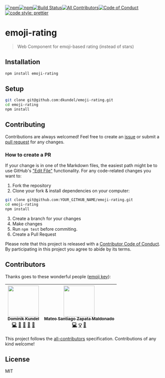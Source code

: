 <!-- BADGES:START -->
[![npm](https://img.shields.io/npm/v/emoji-rating.svg?style=flat-square)](https://npmjs.com/packages/emoji-rating)[![npm](https://img.shields.io/npm/dt/emoji-rating.svg?style=flat-square)](https://npmjs.com/packages/emoji-rating)[![Build Status](https://img.shields.io/travis/undefined/undefined.svg?branch=master&style=flat-square)](https://travis-ci.org/undefined/undefined)[![All Contributors](https://img.shields.io/badge/all_contributors-2-orange.svg?style=flat-square)](#contributors)[![Code of Conduct](https://img.shields.io/badge/%F0%9F%92%96-Code%20of%20Conduct-ff69b4.svg?style=flat-square)](CODE_OF_CONDUCT.md)[![code style: prettier](https://img.shields.io/badge/code_style-prettier-ff69b4.svg?style=flat-square)](https://github.com/prettier/prettier)
<!-- BADGES:END -->

# emoji-rating

> Web Component for emoji-based rating (instead of stars)

## Installation

```bash
npm install emoji-rating
```

## Setup

```bash
git clone git@github.com:dkundel/emoji-rating.git
cd emoji-rating
npm install
```


## Contributing

Contributions are always welcomed! Feel free to create an [issue](/issues) or submit a [pull request](/pull) for any changes.

### How to create a PR

If your change is in one of the Markdown files, the easiest path might be to use GitHub's ["Edit File"](https://help.github.com/articles/editing-files-in-your-repository/) functionality. For any code-related changes you want to:

1.  Fork the repository
2.  Clone your fork & install dependencies on your computer:

```bash
git clone git@github.com:YOUR_GITHUB_NAME/emoji-rating.git
cd emoji-rating
npm install
```

3.  Create a branch for your changes
4.  Make changes
5.  Run `npm test` before commiting.
6.  Create a Pull Request

Please note that this project is released with a [Contributor Code of Conduct](CODE_OF_CONDUCT.md).
By participating in this project you agree to abide by its terms.

## Contributors

Thanks goes to these wonderful people ([emoji key](https://github.com/kentcdodds/all-contributors#emoji-key)):

<!-- ALL-CONTRIBUTORS-LIST:START - Do not remove or modify this section -->
<!-- prettier-ignore -->
| [<img src="https://avatars3.githubusercontent.com/u/1505101?v=4" width="100px;"/><br /><sub><b>Dominik Kundel</b></sub>](https://dkundel.com)<br />[💻](https://github.com/dkundel/emoji-rating/commits?author=dkundel "Code") [🎨](#design-dkundel "Design") [🤔](#ideas-dkundel "Ideas, Planning, & Feedback") [👀](#review-dkundel "Reviewed Pull Requests") [📖](https://github.com/dkundel/emoji-rating/commits?author=dkundel "Documentation") | [<img src="https://avatars1.githubusercontent.com/u/5784157?v=4" width="100px;"/><br /><sub><b>Mateo Santiago Zapata Maldonado</b></sub>](https://github.com/Mateozmaldonado17)<br />[💻](https://github.com/dkundel/emoji-rating/commits?author=Mateozmaldonado17 "Code") [💡](#example-Mateozmaldonado17 "Examples") [🤔](#ideas-Mateozmaldonado17 "Ideas, Planning, & Feedback") |
| :---: | :---: |
<!-- ALL-CONTRIBUTORS-LIST:END -->

This project follows the [all-contributors](https://github.com/kentcdodds/all-contributors) specification. Contributions of any kind welcome!

## License

MIT
